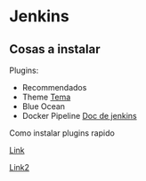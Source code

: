 # Jenkins
## Cosas a instalar

Plugins:

- Recommendados
- Theme [Tema](http://afonsof.com/jenkins-material-theme/)
- Blue Ocean
- Docker Pipeline [Doc de jenkins](https://jenkins.io/doc/book/pipeline/docker/)

Como instalar plugins rapido

[Link](https://github.com/jenkinsci/docker/blob/master/plugins.sh)

[Link2](http://container-solutions.com/running-docker-in-jenkins-in-docker/)
